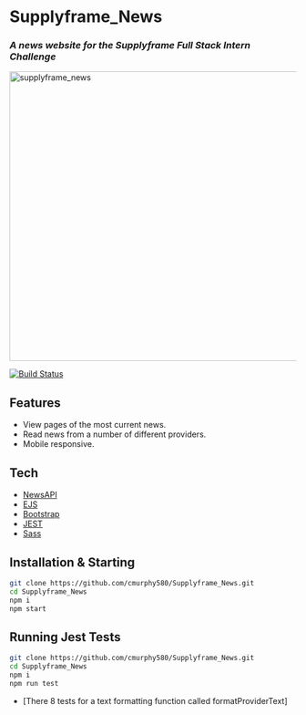 # Supplyframe_News
### _A news website for the Supplyframe Full Stack Intern Challenge_
<img width="508" alt="supplyframe_news" src="https://user-images.githubusercontent.com/20917138/154825570-311ae690-1963-436c-b827-5db835592dc9.png">

[![Build Status](https://travis-ci.org/joemccann/dillinger.svg?branch=master)](https://travis-ci.org/joemccann/dillinger)
## Features
- View pages of the most current news.
- Read news from a number of different providers.
- Mobile responsive.
## Tech
- [NewsAPI](https://newsapi.org/) 
- [EJS](https://ejs.co/)  
- [Bootstrap](https://getbootstrap.com/)  
- [JEST](https://jestjs.io/docs/getting-started)  
- [Sass](https://sass-lang.com/guide)


## Installation & Starting
```sh
git clone https://github.com/cmurphy580/Supplyframe_News.git
cd Supplyframe_News
npm i
npm start
```

## Running Jest Tests
```sh
git clone https://github.com/cmurphy580/Supplyframe_News.git
cd Supplyframe_News
npm i
npm run test
```
- [There 8 tests for a text formatting function called formatProviderText]
